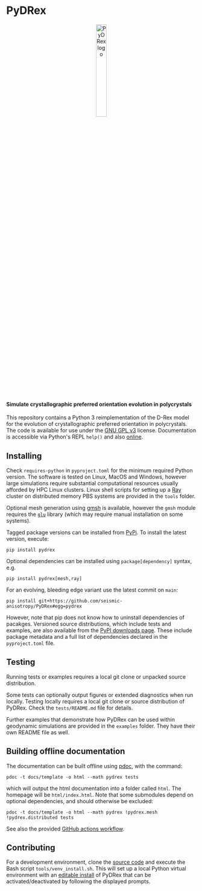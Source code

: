 # PyDRex

<p align="center" style="margin:4%;">
    <img alt="PyDRex logo" src="https://raw.githubusercontent.com/seismic-anisotropy/PyDRex/main/docs/assets/pydrex.png" width="25%"/>
</p>

#### Simulate crystallographic preferred orientation evolution in polycrystals

This repository contains a Python 3 reimplementation of the D-Rex model
for the evolution of crystallographic preferred orientation in polycrystals.
The code is available for use under the [GNU GPL v3](https://www.gnu.org/licenses/gpl-3.0.en.html) license.
Documentation is accessible via Python's REPL `help()` and also [online](https://seismic-anisotropy.github.io/PyDRex/).

## Installing

Check `requires-python` in `pyproject.toml` for the minimum required Python
version. The software is tested on Linux, MacOS and Windows, however large
simulations require substantial computational resources usually afforded by HPC
Linux clusters. Linux shell scripts for setting up a [Ray](https://www.ray.io/) cluster
on distributed memory PBS systems are provided in the `tools` folder.

Optional mesh generation using [gmsh](https://pypi.org/project/gmsh/) is available,
however the `gmsh` module requires the [`glu`](https://gitlab.freedesktop.org/mesa/glu) library
(which may require manual installation on some systems).

Tagged package versions can be installed from [PyPi](https://pypi.org/project/pydrex/).
To install the latest version, execute:

    pip install pydrex

Optional dependencies can be installed using `package[dependency]` syntax, e.g.

    pip install pydrex[mesh,ray]

For an evolving, bleeding edge variant use the latest commit on `main`:

    pip install git+https://github.com/seismic-anisotropy/PyDRex#egg=pydrex

However, note that pip does not know how to uninstall dependencies of pacakges.
Versioned source distributions, which include tests and examples, are also
available from the [PyPI downloads page](https://pypi.org/project/pydrex/#files).
These include package metadata and a full list of dependencies
declared in the `pyproject.toml` file.

## Testing

Running tests or examples requires a local git clone or unpacked source distribution.

Some tests can optionally output figures or extended diagnostics when run locally.
Testing locally requires a local git clone or source distribution of PyDRex.
Check the `tests/README.md` file for details.

Further examples that demonstrate how PyDRex can be used within geodynamic
simulations are provided in the `examples` folder.
They have their own README file as well.

## Building offline documentation

The documentation can be built offline using [pdoc](https://github.com/mitmproxy/pdoc),
with the command:

    pdoc -t docs/template -o html --math pydrex tests

which will output the html documentation into a folder called `html`.
The homepage will be `html/index.html`.
Note that some submodules depend on optional dependencies,
and should otherwise be excluded:

    pdoc -t docs/template -o html --math pydrex !pydrex.mesh !pydrex.distributed tests

See also the provided [GitHub actions workflow](https://raw.githubusercontent.com/seismic-anisotropy/PyDRex/main/.github/workflows/docs.yml).

## Contributing

For a development environment, clone the [source code](https://github.com/seismic-anisotropy/PyDRex)
and execute the Bash script `tools/venv_install.sh`.
This will set up a local Python virtual environment with an [editable install](https://setuptools.pypa.io/en/latest/userguide/development_mode.html)
of PyDRex that can be activated/deactivated by following the displayed prompts.
